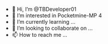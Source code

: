- 👋 Hi, I’m @TBDeveloper01
- 👀 I’m interested in Pocketmine-MP 4
- 🌱 I’m currently learning ...
- 💞️ I’m looking to collaborate on ...
- 📫 How to reach me ...

<!---
TBDeveloper01/TBDeveloper01 is a ✨ special ✨ repository because its `README.md` (this file) appears on your GitHub profile.
You can click the Preview link to take a look at your changes.
--->
